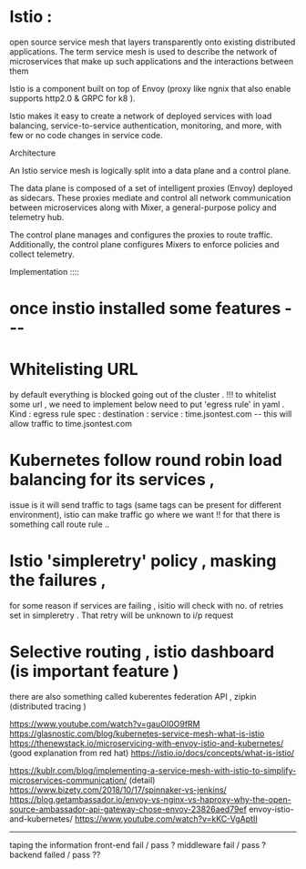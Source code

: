 
# Istio :

open source service mesh that layers transparently onto existing distributed applications.
The term service mesh is used to describe the network of microservices that make up such applications and the interactions between them

Istio is a component built on top of Envoy (proxy like ngnix that also enable supports http2.0 & GRPC for k8 ).

Istio makes it easy to create a network of deployed services with load balancing, service-to-service authentication, monitoring, and more, with few or no code changes in service code. 

Architecture

An Istio service mesh is logically split into a data plane and a control plane.

The data plane is composed of a set of intelligent proxies (Envoy) deployed as sidecars. These proxies mediate and control all network communication between microservices along with Mixer, a general-purpose policy and telemetry hub.

The control plane manages and configures the proxies to route traffic. Additionally, the control plane configures Mixers to enforce policies and collect telemetry.

Implementation ::::

# once instio installed some features ---

# Whitelisting URL 
by default everything is blocked going out of the cluster . 
!!! to whitelist some url , we need to implement below 
need to put 'egress rule' in yaml .
Kind : egress rule 
spec : 
   destination :
      service : time.jsontest.com 
-- this will allow traffic to time.jsontest.com


# Kubernetes follow round robin load balancing for its services ,
  issue is it will send traffic to tags (same tags can be present for different environment), 
  istio can make traffic go where we want !!
  for that there is something call route rule ..

# Istio 'simpleretry' policy , masking the failures , 
for some reason if services are failing , isitio will check with no. of retries set in simpleretry .
That retry will be unknown to i/p request

# Selective routing , istio dashboard (is important feature )   

there are also something called kuberentes federation API , zipkin (distributed tracing )


https://www.youtube.com/watch?v=gauOI0O9fRM
https://glasnostic.com/blog/kubernetes-service-mesh-what-is-istio
https://thenewstack.io/microservicing-with-envoy-istio-and-kubernetes/   (good explanation from red hat)
https://istio.io/docs/concepts/what-is-istio/


https://kublr.com/blog/implementing-a-service-mesh-with-istio-to-simplify-microservices-communication/ (detail)
https://www.bizety.com/2018/10/17/spinnaker-vs-jenkins/
https://blog.getambassador.io/envoy-vs-nginx-vs-haproxy-why-the-open-source-ambassador-api-gateway-chose-envoy-23826aed79ef
envoy-istio-and-kubernetes/
https://www.youtube.com/watch?v=kKC-VgAptII

---
 taping the information 
 front-end fail / pass ?
 middleware fail / pass ?
 backend failed / pass ??

